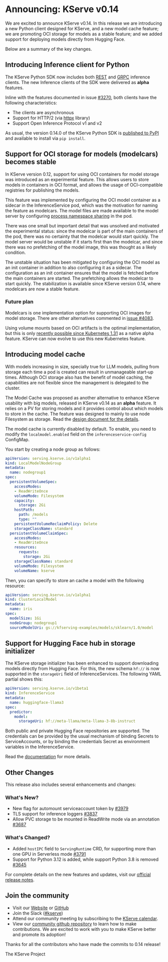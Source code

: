 # Announcing: KServe v0.14

We are excited to announce KServe v0.14. In this release we are introducing a new Python client designed for KServe, and a new model cache feature; we are promoting OCI storage for models as a stable feature; and we added support for deploying models directly from Hugging Face.

Below are a summary of the key changes.

## Introducing Inference client for Python

The KServe Python SDK now includes both [REST](https://github.com/kserve/kserve/blob/v0.14.0/python/kserve/kserve/inference_client.py#L388) and [GRPC](https://github.com/kserve/kserve/blob/v0.14.0/python/kserve/kserve/inference_client.py#L61) inference clients. The new Inference clients of the SDK were delivered as **alpha** features.

Inline with the features documented in issue [#3270](https://github.com/kserve/kserve/issues/3270), both clients have the following characteristics:

* The clients are asynchronous
* Support for HTTP/2 (via [httpx](https://www.python-httpx.org/) library)
* Support Open Inference Protocol v1 and v2

As usual, the version 0.14.0 of the KServe Python SDK is [published to PyPI](https://pypi.org/project/kserve/0.14.0/) and available to install via `pip install`.

<!--
Related tickets:
* Initial implementation [#3270](https://github.com/kserve/kserve/issues/3270)
* FP16 support [#3643](https://github.com/kserve/kserve/issues/3643)
-->

## Support for OCI storage for models (modelcars) becomes stable

In KServe version 0.12, support for using OCI containers for model storage was introduced as an experimental feature. This allows users to store models in containers in OCI format, and allows the usage of OCI-compatible registries for publishing the models.

This feature was implemented by configuring the OCI model container as a sidecar in the InferenceService pod, which was the motivation for naming the feature as modelcars. The model files are made available to the model server by configuring [process namespace sharing](https://kubernetes.io/docs/tasks/configure-pod-container/share-process-namespace/) in the pod.

There was one small but important detail that was unsolved and motivated the experimental status: since the modelcar is part of the main containers of the pod, there was no certainty that the modelcar would start quickly. The model server would be unstable if it starts first than the modelcar, and since there was no prefetching of the model image, this was thought as a likely condition.

The unstable situation has been mitigated by configuring the OCI model as an init container in addition to also configuring it as a sidecar. The configuration as an init container ensures that the model is fetched before the main containers are started. The prefetching allows the modelcar to start quickly.
The stabilization is available since KServe version 0.14, where modelcars are now a stable feature.

### Future plan

Modelcars is one implementation option for supporting OCI images for model storage. There are other alternatives commented in [issue #4083](https://github.com/kserve/kserve/issues/4083).

Using volume mounts based on OCI artifacts is the optimal implementation, but this is only [recently possible since Kubernetes 1.31](https://kubernetes.io/blog/2024/08/16/kubernetes-1-31-image-volume-source/) as a native alpha feature. KServe can now evolve to use this new Kubernetes feature.

## Introducing model cache

With models increasing in size, specially true for LLM models, pulling from storage each time a pod is created can result in unmanageable start-up times. Although OCI storage also has the benefit of model caching, the capabilities are not flexible since the management is delegated to the cluster.

The Model Cache was proposed as another alternative to enhance KServe usability with big models, released in KServe v0.14 as an **alpha** feature. It relies on a PV for storing models and it provides control about which models to store in the cache. The feature was designed to mainly to use node Filesystem as storage. Read the [design document for the details](https://docs.google.com/document/d/1nao8Ws3tonO2zNAzdmXTYa0hECZNoP2SV_z9Zg0PzLA/edit).

The model cache is currently disabled by default. To enable, you need to modify the `localmodel.enabled` field on the `inferenceservice-config` ConfigMap.

You start by creating a node group as follows:

```yaml
apiVersion: serving.kserve.io/v1alpha1
kind: LocalModelNodeGroup 
metadata:
  name: nodegroup1
spec:
  persistentVolumeSpec:
    accessModes:
    - ReadWriteOnce
    volumeMode: Filesystem
    capacity:
      storage: 2Gi
    hostPath:
      path: /models
      type: ""
    persistentVolumeReclaimPolicy: Delete
    storageClassName: standard
  persistentVolumeClaimSpec:
    accessModes:
    - ReadWriteOnce
    resources:
      requests:
        storage: 2Gi
    storageClassName: standard
    volumeMode: Filesystem
    volumeName: kserve

```

Then, you can specify to store an cache a model with the following resource:

```yaml
apiVersion: serving.kserve.io/v1alpha1
kind: ClusterLocalModel
metadata:
  name: iris
spec:
  modelSize: 1Gi
  nodeGroup: nodegroup1
  sourceModelUri: gs://kfserving-examples/models/sklearn/1.0/model
```

<!--
Related tickets:
* Cluster local model controller: [#3860](https://github.com/kserve/kserve/pull/3860)
* Cluster Local Model CR [#3839](https://github.com/kserve/kserve/pull/3839)
* Add NodeDownloadPending status to ClusterLocalModel [#3955](https://github.com/kserve/kserve/pull/3955)
-->

## Support for Hugging Face hub in storage initializer

The KServe storage initializer has been enhanced to support downloading models directly from Hugging Face. For this, the new schema `hf://` is now supported in the `storageUri` field of InferenceServices. The following YAML partial shows this:

```yaml
apiVersion: serving.kserve.io/v1beta1
kind: InferenceService
metadata:
  name: huggingface-llama3
spec:
  predictor:
    model:
      storageUri: hf://meta-llama/meta-llama-3-8b-instruct
```

Both public and private Hugging Face repositories are supported. The credentials can be provided by the usual mechanism of binding Secrets to ServiceAccounts, or by binding the credentials Secret as environment variables in the InferenceService.

Read the [documentation](../../../modelserving/storage/huggingface/hf/) for more details.

<!--
Related tickets:
* Implement Huggingface model download in storage initializer [#3584](https://github.com/kserve/kserve/pull/3584)
-->

## Other Changes

This release also includes several enhancements and changes:

### What's New?
* New flag for automount serviceaccount token by [#3979](https://github.com/kserve/kserve/pull/3979)
* TLS support for inference loggers [#3837](https://github.com/kserve/kserve/issues/3837)
* Allow PVC storage to be mounted in ReadWrite mode via an annotation [#3687](https://github.com/kserve/kserve/issues/3687)

### What's Changed?
* Added `hostIPC` field to `ServingRuntime` CRD, for supporting more than one GPU in Serverless mode [#3791](https://github.com/kserve/kserve/issues/3791)
* Support for Python 3.12 is added, while support Python 3.8 is removed [#3645](https://github.com/kserve/kserve/pull/3645)

For complete details on the new features and updates, visit our [official release notes](https://github.com/kserve/kserve/releases/tag/v0.14.0).

## Join the community

- Visit our [Website](https://kserve.github.io/website/) or [GitHub](https://github.com/kserve)
- Join the Slack ([#kserve](https://github.com/kserve/community?tab=readme-ov-file#questions-and-issues))
- Attend our community meeting by subscribing to the [KServe calendar](https://zoom-lfx.platform.linuxfoundation.org/meetings/kserve?view=month).
- View our [community github repository](https://github.com/kserve/community) to learn how to make contributions. We are excited to work with you to make KServe better and promote its adoption!

Thanks for all the contributors who have made the commits to 0.14 release!

The KServe Project
